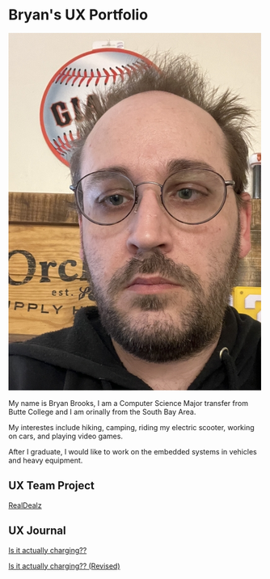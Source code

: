 # Bryan's UX Portfolio

![selfie](/assets/images/selfie.JPG)

My name is Bryan Brooks, I am a Computer Science Major transfer from Butte College and I am orinally from the South Bay Area.

My interestes include hiking, camping, riding my electric scooter, working on cars, and playing video games.

After I graduate, I would like to work on the embedded systems in vehicles and heavy equipment.

## UX Team Project

[RealDealz](https://usabilityengineering.github.io/RealDealz/)

## UX Journal

[Is it actually charging??](j01/)

[Is it actually charging?? (Revised)](j02/)
